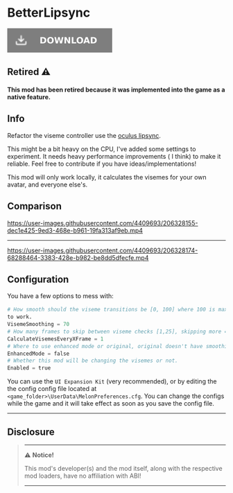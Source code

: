 # BetterLipsync

![Download Latest BetterLipsync.dll](../.Resources/DownloadButtonDisabled.svg "Download Latest BetterLipsync.dll")

## Retired ⚠️

#### This mod has been retired because it was implemented into the game as a native feature.


## Info

Refactor the viseme controller use the 
[oculus lipsync](https://developer.oculus.com/documentation/unity/audio-ovrlipsync-unity/).

This might be a bit heavy on the CPU, I've added some settings to experiment. It needs heavy performance improvements (
I think) to make it reliable. Feel free to contribute if you have ideas/implementations!

This mod will only work locally, it calculates the visemes for your own avatar, and everyone else's.

## Comparison


https://user-images.githubusercontent.com/4409693/206328155-dec1e425-9ed3-468e-b961-19fa313af9eb.mp4

---


https://user-images.githubusercontent.com/4409693/206328174-68288464-3383-428e-b982-be8dd5dfecfe.mp4


## Configuration

You have a few options to mess with:

```python
# How smooth should the viseme transitions be [0, 100] where 100 is maximum smoothing. Requires EnhancedMode activated
to work.
VisemeSmoothing = 70
# How many frames to skip between viseme checks [1,25], skipping more = more performance.
CalculateVisemesEveryXFrame = 1
# Where to use enhanced mode or original, original doesn't have smoothing but is more performant.
EnhancedMode = false
# Whether this mod will be changing the visemes or not.
Enabled = true
```

You can use the `UI Expansion Kit` (very recommended), or by editing the the config config file located at
`<game_folder>\UserData\MelonPreferences.cfg`. You can change the configs while the game and it will take effect as soon
as you save the config file.

---

## Disclosure

> ---
> ⚠️ **Notice!**  
>
> This mod's developer(s) and the mod itself, along with the respective mod loaders, have no affiliation with ABI!
>
> ---

